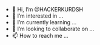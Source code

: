 - 👋 Hi, I’m @HACKERKURDSH
- 👀 I’m interested in ...
- 🌱 I’m currently learning ...
- 💞️ I’m looking to collaborate on ...
- 📫 How to reach me ...

<!---
HACKERKURDSH/HACKERKURDSH is a ✨ special ✨ repository because its `README.md` (this file) appears on your GitHub profile.
You can click the Preview link to take a look at your changes.
--->
